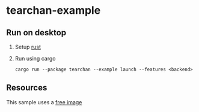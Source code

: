 # tearchan-example
## Run on desktop
 1. Setup [rust](https://www.rust-lang.org/tools/install)

 1. Run using cargo

        cargo run --package tearchan --example launch --features <backend>

## Resources
This sample uses a [free image](https://opengameart.org/content/skeleton-animations)
